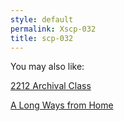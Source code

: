 ```yaml
---
style: default
permalink: Xscp-032
title: scp-032
---
```

You may also like:

[2212 Archival Class](http://scp-wiki.net/2212-archival-class)

[A Long Ways from Home](http://scp-wiki.net/a-long-ways-from-home)

